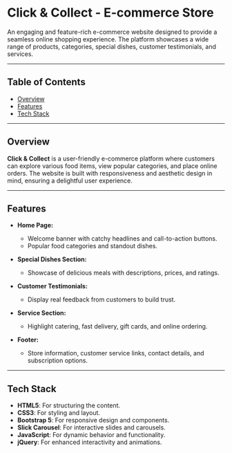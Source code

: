 # Click & Collect - E-commerce Store

An engaging and feature-rich e-commerce website designed to provide a seamless online shopping experience. The platform showcases a wide range of products, categories, special dishes, customer testimonials, and services.

---

## Table of Contents

- [Overview](#overview)
- [Features](#features)
- [Tech Stack](#tech-stack)

---

## Overview

**Click & Collect** is a user-friendly e-commerce platform where customers can explore various food items, view popular categories, and place online orders. The website is built with responsiveness and aesthetic design in mind, ensuring a delightful user experience.

---

## Features

- **Home Page:**
  - Welcome banner with catchy headlines and call-to-action buttons.
  - Popular food categories and standout dishes.

- **Special Dishes Section:**
  - Showcase of delicious meals with descriptions, prices, and ratings.

- **Customer Testimonials:**
  - Display real feedback from customers to build trust.

- **Service Section:**
  - Highlight catering, fast delivery, gift cards, and online ordering.

- **Footer:**
  - Store information, customer service links, contact details, and subscription options.

---

## Tech Stack

- **HTML5**: For structuring the content.
- **CSS3**: For styling and layout.
- **Bootstrap 5**: For responsive design and components.
- **Slick Carousel**: For interactive slides and carousels.
- **JavaScript**: For dynamic behavior and functionality.
- **jQuery**: For enhanced interactivity and animations.
